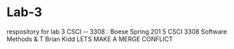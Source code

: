# Lab-3
respository for lab 3 CSCI -­‐ 3308 :  Boese   Spring 201 5 CSCI   3308 Software  Methods  &amp;  T
Brian Kidd
LETS MAKE A MERGE CONFLICT
